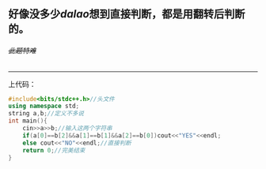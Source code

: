 ## 好像没多少$dalao$想到直接判断，都是用翻转后判断的。
###### ~~此题特难~~
 
------------

上代码：
```cpp
#include<bits/stdc++.h>//头文件
using namespace std;
string a,b;//定义不多说
int main(){
    cin>>a>>b;//输入这两个字符串
    if(a[0]==b[2]&&a[1]==b[1]&&a[2]==b[0])cout<<"YES"<<endl;
    else cout<<"NO"<<endl;//直接判断
    return 0;//完美结束
}
```